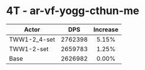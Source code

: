 # 4T - ar-vf-yogg-cthun-me
| Actor | DPS | Increase |
|---|:---:|:---:|
|TWW1-2_4-set|2762398|5.15%|
|TWW1-2-set|2659783|1.25%|
|Base|2626982|0.00%|
